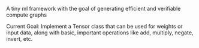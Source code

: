 A tiny ml framework with the goal of generating efficient and verifiable compute graphs

Current Goal: Implement a Tensor class that can be used for weights or input data, along with basic, important operations like add, multiply, negate, invert, etc.
